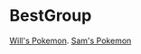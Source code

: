 # BestGroup

[Will's Pokemon](salamence.md). 
[Sam's Pokemon](https://encrypted-tbn0.gstatic.com/images?q=tbn:ANd9GcQBFE1Iu59ZqmG_GdDvvtMMaURcTRsCg6i2B-gKG-QctcPiXSDyI3H-HLBE_yvsNnzQv08:cdn.shopify.com/s/files/1/1715/6019/products/DarkraiGX_fb39d3e8-a0f1-4a23-9417-cfb0c5989d5b_1024x.jpg%3Fv%3D1595519133&usqp=CAU)
